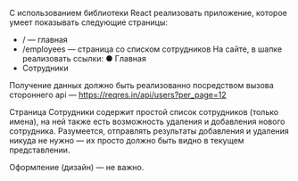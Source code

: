 С использованием библиотеки ​React​ реализовать приложение, которое умеет показывать следующие страницы:

- / — главная
- /employees — страница со списком сотрудников
  На сайте, в шапке реализовать ссылки: ● Главная
- Сотрудники

Получение данных должно быть реализованно посредством вызова стороннего api —
https://reqres.in/api/users?per_page=12

Страница Сотрудники содержит простой список сотрудников (только имена), на ней также есть возможность удаления и добавления нового сотрудника. Разумеется, отправлять результаты добавления и удаления никуда не нужно — их просто должно быть видно в текущем представлении.

Оформление (дизайн) — не важно.
